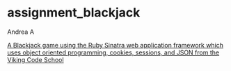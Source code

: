 # assignment_blackjack
Andrea A

[A Blackjack game using the Ruby Sinatra web application framework which uses object oriented programming, cookies, sessions, and JSON from the Viking Code School](http://www.vikingcodeschool.com)
